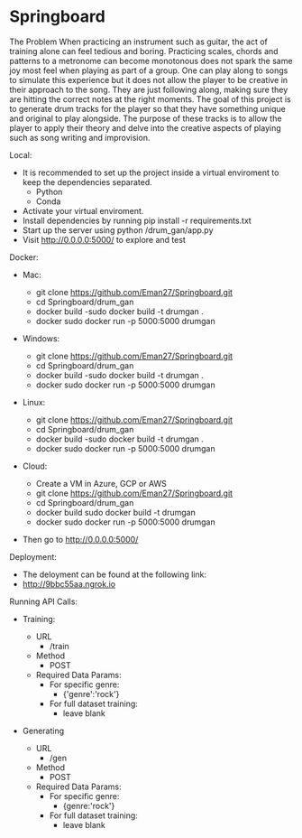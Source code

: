 # Springboard

The Problem
  When practicing an instrument such as guitar, the act of training alone can feel tedious and boring. Practicing scales, chords and patterns to a metronome can become monotonous does not spark the same joy most feel when playing as part of a group. One can play along to songs to simulate this experience but it does not allow the player to be creative in their approach to the song. They are just following along, making sure they are hitting the correct notes at the right moments. The goal of this project is to generate drum tracks for the player so that they have something unique and original to play alongside. The purpose of these tracks is to allow the player to apply their theory and delve into the creative aspects of playing such as song writing and improvision.
  
Local:
   - It is recommended to set up the project inside a virtual enviroment to keep the dependencies separated.
      - Python
      - Conda
   - Activate your virtual enviroment.
   - Install dependencies by running pip install -r requirements.txt
   - Start up the server using python /drum_gan/app.py
   - Visit http://0.0.0.0:5000/ to explore and test

Docker:
  - Mac:
    - git clone https://github.com/Eman27/Springboard.git
    - cd Springboard/drum_gan
    - docker build -sudo docker build -t drumgan .
    - docker sudo docker run -p 5000:5000 drumgan
  - Windows:
    - git clone https://github.com/Eman27/Springboard.git
    - cd Springboard/drum_gan
    - docker build -sudo docker build -t drumgan .
    - docker sudo docker run -p 5000:5000 drumgan
  - Linux:
    - git clone https://github.com/Eman27/Springboard.git
    - cd Springboard/drum_gan
    - docker build -sudo docker build -t drumgan .
    - docker sudo docker run -p 5000:5000 drumgan
  - Cloud:
    - Create a VM in Azure, GCP or AWS
    - git clone https://github.com/Eman27/Springboard.git
    - cd Springboard/drum_gan
    - docker build sudo docker build -t drumgan
    - docker sudo docker run -p 5000:5000 drumgan

- Then go to http://0.0.0.0:5000/
 
Deployment:
- The deloyment can be found at the following link:
- http://9bbc55aa.ngrok.io

Running API Calls:
- Training:
  - URL
    - /train
  - Method
    - POST
  - Required Data Params:
    - For specific genre:
      - {'genre':'rock'}
    - For full dataset training:
      - leave blank
      
- Generating
  - URL
    - /gen
  - Method
    - POST
  - Required Data Params:
    - For specific genre:
      - {genre:'rock'}
    - For full dataset training:
      - leave blank
